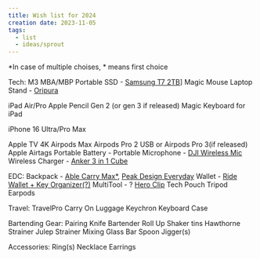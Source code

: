 ```yaml
---
title: Wish list for 2024
creation date: 2023-11-05
tags:
  - list
  - ideas/sprout
---
```

*In case of multiple choises, * means first choice

Tech: 
M3 MBA/MBP
Portable SSD - [Samsung T7 2TB](https://www.amazon.com/SAMSUNG-Portable-SSD-1TB-MU-PC1T0T/dp/B0874XWW23?th=1)]
Magic Mouse
Laptop Stand - [Oripura](https://store.hermanmiller.com/home-desk-accessories/oripura-laptop-stand/2532890.html?lang=en_US)

iPad Air/Pro
Apple Pencil Gen 2 (or gen 3 if released)
Magic Keyboard for iPad

iPhone 16 Ultra/Pro Max

Apple TV 4K
Airpods Max
Airpods Pro 2 USB or Airpods Pro 3(if released)
Apple Airtags
Portable Battery -
Portable Microphone - [DJI Wireless Mic](https://www.dji.com/mic)
Wireless Charger - [Anker 3 in 1 Cube](https://www.amazon.com/Anker-Magnetic-Charger-Portable-Station/dp/B09TT8GZK9/ref=sr_1_1?crid=16SPRTDOMU70V&keywords=anker+cube&qid=1699249553&sprefix=anker+cub%2Caps%2C249&sr=8-1&ufe=app_do%3Aamzn1.fos.f5122f16-c3e8-4386-bf32-63e904010ad0)

EDC: 
Backpack - [Able Carry Max*](https://ablecarry.com/products/max?variant=44223362105656), [Peak Design Everyday](https://www.peakdesign.com/collections/everyday-bags/products/everyday-backpack?variant=29743300771884)
Wallet - [Ride Wallet + Key Organizer(?)](https://ridge.com/products/daily-driver-kit-burnt-titanium)
MultiTool - ?
[Hero Clip](https://www.amazon.com/HEROCLIP-Carabiner-Medium-Camping-Backpack/dp/B09TYNK6LL/ref=sr_1_1?crid=26BXIDN4EXBHW&keywords=hero+clip&qid=1699249428&sprefix=h%2Caps%2C400&sr=8-1)
Tech Pouch
Tripod
Earpods

Travel: 
TravelPro Carry On Luggage
Keychron Keyboard Case

Bartending Gear:
Pairing Knife
Bartender Roll Up
Shaker tins
Hawthorne Strainer
Julep Strainer
Mixing Glass
Bar Spoon
Jigger(s)

Accessories:
Ring(s)
Necklace
Earrings